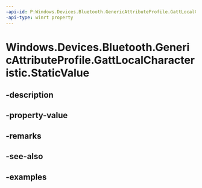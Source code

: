 ```yaml
---
-api-id: P:Windows.Devices.Bluetooth.GenericAttributeProfile.GattLocalCharacteristic.StaticValue
-api-type: winrt property
---
```


<!-- Property syntax.
public IBuffer StaticValue { get; }
-->

# Windows.Devices.Bluetooth.GenericAttributeProfile.GattLocalCharacteristic.StaticValue

## -description

## -property-value

## -remarks

## -see-also

## -examples

